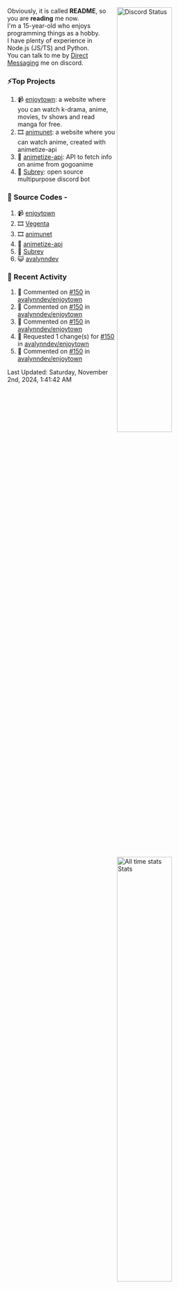 <a href="https://discord.com/users/735059235141845003" target="_blank">
	<img width="50%" align="right" alt="Discord Status" src="https://lanyard.cnrad.dev/api/735059235141845003?bg=1f1f1f&borderRadius=5px">
</a>
<a href="https://wakatime.com/@Avalynn" target="_blank">
	<img width="50%" align="right" alt="All time stats Stats" src="https://github-readme-stats-one-liard-37.vercel.app/api/wakatime?username=avalynn&border_radius=5px&theme=dark&bg_color=1f1f1f&border_color=1f1f1f&icon_color=58a6ff&show_icons=true&disable_animations=true&custom_title=All%20Time%20Stats&v=2\&layout=compact">
</a>

<div align="left">
Obviously, it is called <b>README</b>, so you are <b>reading</b> me now.<br> 
I'm a 15-year-old who enjoys programming things as a hobby. <br>
I have plenty of experience in Node.js (JS/TS) and Python.<br>
You can talk to me by <a href="https://discord.com/users/735059235141845003">Direct Messaging</a> me on discord.<br>
</div>

### ⚡Top Projects
1. 📹 [enjoytown](https://enjoytown.netlify.app/): a website where you can watch k-drama, anime, movies, tv shows and read manga for free.
2. 🎞️ [animunet](https://animunet.vercel.app): a website where you can watch anime, created with animetize-api
3. 🎉 [animetize-api](https://animetize-api.vercel.app): API to fetch info on anime from gogoanime 
2. 🤖 [Subrey](https://github.com/InfiniteDevs/Subrey): open source multipurpose discord bot

### 📄 Source Codes -
1. 📹 [enjoytown](https://github.com/avalynndev/enjoytown) 
2. 🎞️ [Vegenta](https://github.com/InfiniteDevs/vegenta)
3. 🎞️ [animunet](https://github.com/InfiniteDevs/animunet)
4. 🎉 [animetize-api](https://github.com/avalynndev/animetize-api)
5. 🤖 [Subrey](https://github.com/InfiniteDevs/Subrey)
6. 😺 [avalynndev](https://github.com/avalynndev/avalynn-web)

### 📄 Recent Activity

<!--RECENT_ACTIVITY:start-->
1. 💬 Commented on [#150](https://github.com/avalynndev/enjoytown/pull/150#issuecomment-2451762495) in [avalynndev/enjoytown](https://github.com/avalynndev/enjoytown)<br>
2. 💬 Commented on [#150](https://github.com/avalynndev/enjoytown/pull/150#issuecomment-2451734472) in [avalynndev/enjoytown](https://github.com/avalynndev/enjoytown)<br>
3. 💬 Commented on [#150](https://github.com/avalynndev/enjoytown/pull/150#issuecomment-2451732545) in [avalynndev/enjoytown](https://github.com/avalynndev/enjoytown)<br>
4. 🔴 Requested 1 change(s) for [#150](https://github.com/avalynndev/enjoytown/pull/150#pullrequestreview-2409912741) in [avalynndev/enjoytown](https://github.com/avalynndev/enjoytown)<br>
5. 💬 Commented on [#150](https://github.com/avalynndev/enjoytown/pull/150#issuecomment-2451715500) in [avalynndev/enjoytown](https://github.com/avalynndev/enjoytown)<br>
<!--RECENT_ACTIVITY:end-->

<!--RECENT_ACTIVITY:last_update-->
Last Updated: Saturday, November 2nd, 2024, 1:41:42 AM
<!--RECENT_ACTIVITY:last_update_end-->
